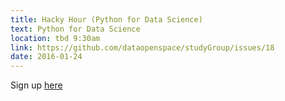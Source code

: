```yaml
---
title: Hacky Hour (Python for Data Science)
text: Python for Data Science
location: tbd 9:30am
link: https://github.com/dataopenspace/studyGroup/issues/18
date: 2016-01-24
---
```


Sign up [here](http://meetup.com/datahackchi)

